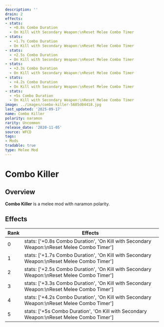 ```yaml
---
description: ''
drain: 2
effects:
- stats:
  - +0.8s Combo Duration
  - On Kill with Secondary Weapon:\nReset Melee Combo Timer
- stats:
  - +1.7s Combo Duration
  - On Kill with Secondary Weapon:\nReset Melee Combo Timer
- stats:
  - +2.5s Combo Duration
  - On Kill with Secondary Weapon:\nReset Melee Combo Timer
- stats:
  - +3.3s Combo Duration
  - On Kill with Secondary Weapon:\nReset Melee Combo Timer
- stats:
  - +4.2s Combo Duration
  - On Kill with Secondary Weapon:\nReset Melee Combo Timer
- stats:
  - +5s Combo Duration
  - On Kill with Secondary Weapon:\nReset Melee Combo Timer
image: ../images/combo-killer-5685d04418.jpg
last_updated: '2025-09-17'
name: Combo Killer
polarity: naramon
rarity: Uncommon
release_date: '2020-11-05'
source: WFCD
tags:
- Mods
tradable: true
type: Melee Mod
---
```


# Combo Killer

## Overview

**Combo Killer** is a melee mod with naramon polarity.

## Effects

| Rank | Effects |
|------|----------|
| 0 | stats: ['+0.8s Combo Duration', 'On Kill with Secondary Weapon:\\nReset Melee Combo Timer'] |
| 1 | stats: ['+1.7s Combo Duration', 'On Kill with Secondary Weapon:\\nReset Melee Combo Timer'] |
| 2 | stats: ['+2.5s Combo Duration', 'On Kill with Secondary Weapon:\\nReset Melee Combo Timer'] |
| 3 | stats: ['+3.3s Combo Duration', 'On Kill with Secondary Weapon:\\nReset Melee Combo Timer'] |
| 4 | stats: ['+4.2s Combo Duration', 'On Kill with Secondary Weapon:\\nReset Melee Combo Timer'] |
| 5 | stats: ['+5s Combo Duration', 'On Kill with Secondary Weapon:\\nReset Melee Combo Timer'] |

